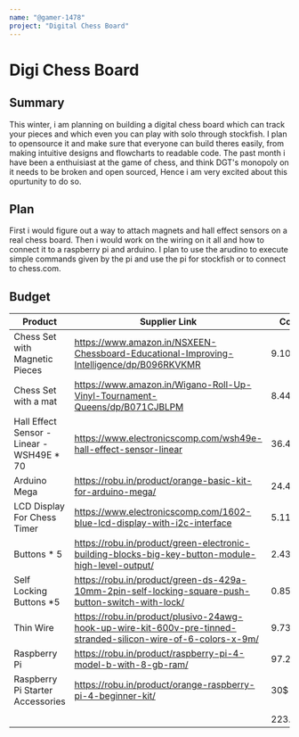 ```yaml
---
name: "@gamer-1478"
project: "Digital Chess Board"
---
```


# Digi Chess Board

## Summary

This winter, i am planning on building a digital chess board which can track your pieces and which even you can play with solo through stockfish. 
I plan to opensource it and make sure that everyone can build theres easily, from making intuitive designs and flowcharts to readable code. 
The past month i have been a enthuisiast at the game of chess, and think DGT's monopoly on it needs to be broken and open sourced, Hence i am very excited about this opurtunity to do so. 

## Plan

First i would figure out a way to attach magnets and hall effect sensors on a real chess board. 
Then i would work on the wiring on it all and how to connect it to a raspberry pi and arduino. 
I plan to use the arudino to execute simple commands given by the pi and use the pi for stockfish or to connect to chess.com.

## Budget

| Product                                   | Supplier Link                                                                                                  | Cost    |
|-------------------------------------------|----------------------------------------------------------------------------------------------------------------|---------|
| Chess Set with Magnetic Pieces            | https://www.amazon.in/NSXEEN-Chessboard-Educational-Improving-Intelligence/dp/B096RKVKMR                       | 9.10$   |
| Chess Set with a mat                      | https://www.amazon.in/Wigano-Roll-Up-Vinyl-Tournament-Queens/dp/B071CJBLPM                                     | 8.44$   |
| Hall Effect Sensor - Linear - WSH49E * 70 | https://www.electronicscomp.com/wsh49e-hall-effect-sensor-linear                                               | 36.44$  |
| Arduino Mega                              | https://robu.in/product/orange-basic-kit-for-arduino-mega/                                                     | 24.43$  |
| LCD Display For Chess Timer               | https://www.electronicscomp.com/1602-blue-lcd-display-with-i2c-interface                                       | 5.11$   |
| Buttons * 5                               | https://robu.in/product/green-electronic-building-blocks-big-key-button-module-high-level-output/              | 2.43$   |
| Self Locking Buttons *5                   | https://robu.in/product/green-ds-429a-10mm-2pin-self-locking-square-push-button-switch-with-lock/              | 0.85$   |
| Thin Wire                                 | https://robu.in/product/plusivo-24awg-hook-up-wire-kit-600v-pre-tinned-stranded-silicon-wire-of-6-colors-x-9m/ | 9.73$   |
| Raspberry Pi                              | https://robu.in/product/raspberry-pi-4-model-b-with-8-gb-ram/                                                  | 97.28$  |
| Raspberry Pi Starter Accessories          | https://robu.in/product/orange-raspberry-pi-4-beginner-kit/                                                    | 30$     |
|                                           |                                                                                                                |         |
|                                           |                                                                                                                | 223.81$ |
